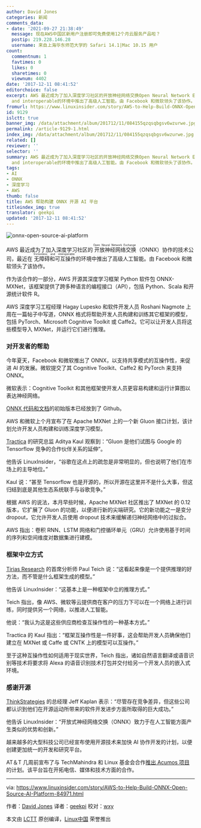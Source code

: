 ```yaml
---
author: David Jones
categories: 新闻
comments_data:
- date: '2021-09-27 21:38:49'
  message: 现在AWS中国区新用户注册即可免费使用12个月云服务产品啦？
  postip: 219.228.146.28
  username: 来自上海华东师范大学的 Safari 14.1|Mac 10.15 用户
count:
  commentnum: 1
  favtimes: 0
  likes: 0
  sharetimes: 0
  viewnum: 4402
date: '2017-12-11 08:41:52'
editorchoice: false
excerpt: AWS 最近成为了加入深度学习社区的开放神经网络交换Open Neural Network Exchange（ONNX）协作的技术公司，最近在无障碍和可互操作frictionless
  and interoperable的环境中推出了高级人工智能。由 Facebook 和微软领头了该协作。
fromurl: https://www.linuxinsider.com/story/AWS-to-Help-Build-ONNX-Open-Source-AI-Platform-84971.html
id: 9129
islctt: true
banner_img: /data/attachment/album/201712/11/084155qzqsqbgsv6wzurwe.jpg
permalink: /article-9129-1.html
index_img: /data/attachment/album/201712/11/084155qzqsqbgsv6wzurwe.jpg.thumb.jpg
related: []
reviewer: ''
selector: ''
summary: AWS 最近成为了加入深度学习社区的开放神经网络交换Open Neural Network Exchange（ONNX）协作的技术公司，最近在无障碍和可互操作frictionless
  and interoperable的环境中推出了高级人工智能。由 Facebook 和微软领头了该协作。
tags:
- AI
- ONNX
- 深度学习
- AWS
thumb: false
title: AWS 帮助构建 ONNX 开源 AI 平台
titleindex_img: true
translator: geekpi
updated: '2017-12-11 08:41:52'
---
```


![onnx-open-source-ai-platform](/data/attachment/album/201712/11/084155qzqsqbgsv6wzurwe.jpg)


AWS 最近成为了加入深度学习社区的<ruby> 开放神经网络交换 <rt>  Open Neural Network Exchange </rt></ruby>（ONNX）协作的技术公司，最近在<ruby> 无障碍和可互操作 <rt>  frictionless and interoperable </rt></ruby>的环境中推出了高级人工智能。由 Facebook 和微软领头了该协作。


作为该合作的一部分，AWS 开源其深度学习框架 Python 软件包 ONNX-MXNet，该框架提供了跨多种语言的编程接口（API），包括 Python、Scala 和开源统计软件 R。


AWS 深度学习工程经理 Hagay Lupesko 和软件开发人员 Roshani Nagmote 上周在一篇帖子中写道，ONNX 格式将帮助开发人员构建和训练其它框架的模型，包括 PyTorch、Microsoft Cognitive Toolkit 或 Caffe2。它可以让开发人员将这些模型导入 MXNet，并运行它们进行推理。


### 对开发者的帮助


今年夏天，Facebook 和微软推出了 ONNX，以支持共享模式的互操作性，来促进 AI 的发展。微软提交了其 Cognitive Toolkit、Caffe2 和 PyTorch 来支持 ONNX。


微软表示：Cognitive Toolkit 和其他框架使开发人员更容易构建和运行计算图以表达神经网络。


[ONNX 代码和文档](https://github.com/onnx/onnx)的初始版本已经放到了 Github。


AWS 和微软上个月宣布了在 Apache MXNet 上的一个新 Gluon 接口计划，该计划允许开发人员构建和训练深度学习模型。


[Tractica](https://www.tractica.com/) 的研究总监 Aditya Kaul 观察到：“Gluon 是他们试图与 Google 的 Tensorflow 竞争的合作伙伴关系的延伸”。


他告诉 LinuxInsider，“谷歌在这点上的疏忽是非常明显的，但也说明了他们在市场上的主导地位。”


Kaul 说：“甚至 Tensorflow 也是开源的，所以开源在这里并不是什么大事，但这归结到底是其他生态系统联手与谷歌竞争。”


根据 AWS 的说法，本月早些时候，Apache MXNet 社区推出了 MXNet 的 0.12 版本，它扩展了 Gluon 的功能，以便进行新的尖端研究。它的新功能之一是变分 dropout，它允许开发人员使用 dropout 技术来缓解递归神经网络中的过拟合。


AWS 指出：卷积 RNN、LSTM 网络和门控循环单元（GRU）允许使用基于时间的序列和空间维度对数据集进行建模。


### 框架中立方式


[Tirias Research](http://www.tiriasresearch.com/) 的首席分析师 Paul Teich 说：“这看起来像是一个提供推理的好方法，而不管是什么框架生成的模型。”


他告诉 LinuxInsider：“这基本上是一种框架中立的推理方式。”


Teich 指出，像 AWS、微软等云提供商在客户的压力下可以在一个网络上进行训练，同时提供另一个网络，以推进人工智能。


他说：“我认为这是这些供应商检查互操作性的一种基本方式。”


Tractica 的 Kaul 指出：“框架互操作性是一件好事，这会帮助开发人员确保他们建立在 MXNet 或 Caffe 或 CNTK 上的模型可以互操作。”


至于这种互操作性如何适用于现实世界，Teich 指出，诸如自然语言翻译或语音识别等技术将要求将 Alexa 的语音识别技术打包并交付给另一个开发人员的嵌入式环境。


### 感谢开源


[ThinkStrategies](http://www.thinkstrategies.com/) 的总经理 Jeff Kaplan 表示：“尽管存在竞争差异，但这些公司都认识到他们在开源运动所带来的软件开发进步方面所取得的巨大成功。”


他告诉 LinuxInsider：“开放式神经网络交换（ONNX）致力于在人工智能方面产生类似的优势和创新。”


越来越多的大型科技公司已经宣布使用开源技术来加快 AI 协作开发的计划，以便创建更加统一的开发和研究平台。


AT＆T 几周前宣布了与 TechMahindra 和 Linux 基金会合作[推出 Acumos 项目](https://www.linuxinsider.com/story/84926.html)的计划。该平台旨在开拓电信、媒体和技术方面的合作。




---


via: <https://www.linuxinsider.com/story/AWS-to-Help-Build-ONNX-Open-Source-AI-Platform-84971.html>


作者：[David Jones](https://www.linuxinsider.com/story/AWS-to-Help-Build-ONNX-Open-Source-AI-Platform-84971.html#searchbyline) 译者：[geekpi](https://github.com/geekpi) 校对：[wxy](https://github.com/wxy)


本文由 [LCTT](https://github.com/LCTT/TranslateProject) 原创编译，[Linux中国](https://linux.cn/) 荣誉推出